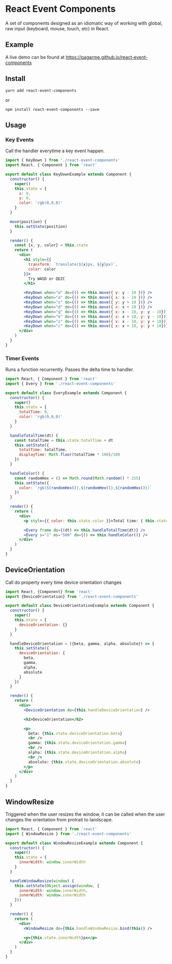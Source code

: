 # React Event Components

A set of components designed as an idiomatic way of working
with global, raw input (keyboard, mouse, touch, etc) in React.

## Example

A live demo can be found at https://pagarme.github.io/react-event-components

## Install

```
yarn add react-event-components
```

or

```
npm install react-event-components --save
```

## Usage

### Key Events

Call the handler everytime a key event happen.

```jsx
import { KeyDown } from './react-event-components'
import React, { Component } from 'react'

export default class KeyDownExample extends Component {
  constructor() {
    super()
    this.state = {
      x: 0,
      y: 0,
      color: 'rgb(0,0,0)'
    }
  }

  move(position) {
    this.setState(position)
  }

  render() {
    const {x, y, color} = this.state
    return (
      <div>
        <h1 style={{
          transform: `translate(${x}px, ${y}px)`,
          color: color
        }}>
          Try WASD or QEZC
        </h1>

        <KeyDown when="w" do={() => this.move({ y: y - 10 })} />
        <KeyDown when="a" do={() => this.move({ x: x - 10 })} />
        <KeyDown when="s" do={() => this.move({ y: y + 10 })} />
        <KeyDown when="d" do={() => this.move({ x: x + 10 })} />
        <KeyDown when="q" do={() => this.move({ x: x - 10, y: y - 10})} />
        <KeyDown when="e" do={() => this.move({ x: x + 10, y: y - 10})} />
        <KeyDown when="z" do={() => this.move({ x: x - 10, y: y + 10})} />
        <KeyDown when="c" do={() => this.move({ x: x + 10, y: y + 10})} />
      </div>
    )
  }
}
```

### Timer Events

Runs a function recurrently. Passes the delta time to handler.

```jsx
import React, { Component } from 'react'
import { Every } from './react-event-components'

export default class EveryExample extends Component {
  constructor() {
    super()
    this.state = {
      totalTime: 0,
      color: 'rgb(0,0,0)'
    }
  }

  handleTotalTime(dt) {
    const totalTime = this.state.totalTime + dt
    this.setState({
      totalTime: totalTime,
      displayTime: Math.floor(totalTime * 100)/100
    })
  }

  handleColor() {
    const randomHex = () => Math.round(Math.random() * 255)
    this.setState({
      color: `rgb(${randomHex()},${randomHex()},${randomHex()})`
    })
  }

  render() {
    return (
      <div>
        <p style={{ color: this.state.color }}>Total time: { this.state.displayTime }</p>

        <Every frame do={(dt) => this.handleTotalTime(dt)} />
        <Every s="1" ms="500" do={() => this.handleColor()} />
      </div>
    )
  }
}
```

## DeviceOrientation

Call do property every time device orientation changes

```jsx
import React, {Component} from 'react'
import {DeviceOrientation} from './react-event-components'

export default class DeviceOrientationExample extends Component {
  constructor() {
    super()
    this.state = {
      deviceOrientation: {}
    }
  }

  handleDeviceOrientation = ({beta, gamma, alpha, absolute}) => {
    this.setState({
      deviceOrientation: {
        beta,
        gamma,
        alpha,
        absolute
      }
    })
  }

  render() {
    return (
      <div>
        <DeviceOrientation do={this.handleDeviceOrientation} />

        <h2>DeviceOrientation</h2>

        <p>
          beta: {this.state.deviceOrientation.beta}
          <br />
          gamma: {this.state.deviceOrientation.gamma}
          <br />
          alpha: {this.state.deviceOrientation.alpha}
          <br />
          absolute: {this.state.deviceOrientation.absolute}
        </p>
      </div>
    )
  }
}
```

## WindowResize

Triggered when the user resizes the window, it can be called when the user changes the orientation from protrait to landscape.

```jsx
import React, { Component } from 'react'
import { WindowResize } from './react-event-components'

export default class WindowResizeExample extends Component {
  constructor() {
    super()
    this.state = {
      innerWidth: window.innerWidth
    }
  }

  handleWindowResize(window) {
    this.setState(Object.assign(window, {
      innerWidth: window.innerWidth,
      innerWidth: window.innerWidth
    }))
  }

  render() {
    return (
      <div>
        <WindowResize do={this.handleWindowResize.bind(this)} />

        <p>{this.state.innerWidth}px</p>
      </div>
    )
  }
}
```
